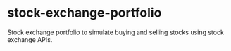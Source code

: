 # stock-exchange-portfolio
Stock exchange portfolio to simulate buying and selling stocks using stock exchange APIs.
